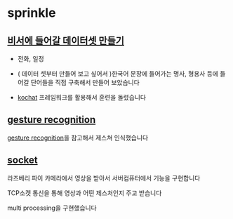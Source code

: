 # sprinkle
 
## [비서에 들어갈 데이터셋 만들기](https://github.com/kim-mini/sprinkle/tree/main/datacustom)
 
- 전화, 일정 
 
- ( 데이터 셋부터 만들어 보고 싶어서 )한국어 문장에 들어가는 명사, 형용사 등에 들어갈 단어들을 직접 구축해서 만들어 보았습니다
 
- [kochat](https://github.com/hyunwoongko/kochat) 프레임워크를 활용해서 훈련을 돌렸습니다

## [gesture recognition](https://github.com/kim-mini/sprinkle/tree/main/gesture)

[gesture recognition](https://github.com/eleow/Gesture-Recognition-and-Control)을 참고해서 제스쳐 인식했습니다

## [socket](https://github.com/kim-mini/sprinkle/tree/main/socket)

라즈베리 파이 카메라에서 영상을 받아서 서버컴퓨터에서 기능을 구현합니다

TCP소켓 통신을 통해 영상과 어떤 제스처인지 주고 받습니다

multi processing을 구현했습니다

